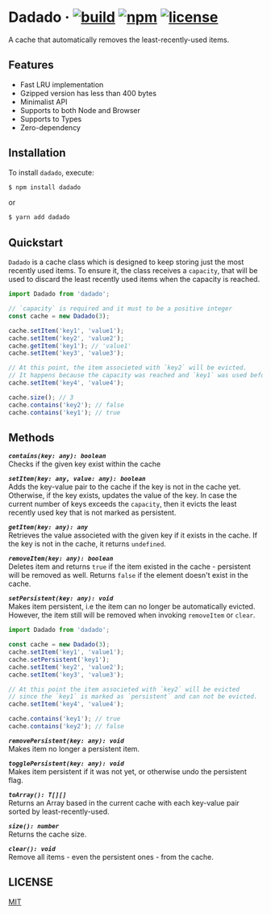 # Dadado &middot; [![build](https://img.shields.io/circleci/build/github/EvandroLG/TheStorage/main.svg?sanitize=true)](https://app.circleci.com/pipelines/github/EvandroLG/TheStorage?branch=main) [![npm](https://img.shields.io/npm/v/the-storage.svg?style=flat)](https://www.npmjs.com/package/the-storage) [![license](https://badgen.now.sh/badge/license/MIT)](./LICENSE)

A cache that automatically removes the least-recently-used items.

## Features
- Fast LRU implementation
- Gzipped version has less than 400 bytes
- Minimalist API
- Supports to both Node and Browser
- Supports to Types
- Zero-dependency

## Installation

To install `dadado`, execute:

```sh
$ npm install dadado
```

or

```sh
$ yarn add dadado
```

## Quickstart

`Dadado` is a cache class which is designed to keep storing just the most recently used items.
To ensure it, the class receives a `capacity`, that will be used to discard the least recently used items when the capacity is reached.

```js
import Dadado from 'dadado';

// `capacity` is required and it must to be a positive integer
const cache = new Dadado(3);

cache.setItem('key1', 'value1');
cache.setItem('key2', 'value2');
cache.getItem('key1'); // 'value1'
cache.setItem('key3', 'value3');

// At this point, the item associeted with `key2` will be evicted.
// It happens because the capacity was reached and `key1` was used before `key2`.
cache.setItem('key4', 'value4');

cache.size(); // 3
cache.contains('key2'); // false
cache.contains('key1'); // true
```

## Methods

***`contains(key: any): boolean`***<br>
Checks if the given key exist within the cache

***`setItem(key: any, value: any): boolean`***<br>
Adds the key-value pair to the cache if the key is not in the cache yet.
Otherwise, if the key exists, updates the value of the key.
In case the current number of keys exceeds the `capacity`, then it evicts the least recently used key that is not marked as persistent.

***`getItem(key: any): any`***<br>
Retrieves the value associeted with the given key if it exists in the cache.
If the key is not in the cache, it returns `undefined`.

***`removeItem(key: any): boolean`***<br>
Deletes item and returns `true` if the item existed in the cache - persistent will be removed as well.
Returns `false` if the element doesn't exist in the cache.

***`setPersistent(key: any): void`***<br>
Makes item persistent, i.e the item can no longer be automatically evicted.
However, the item still will be removed when invoking `removeItem` or `clear`.

```js
import Dadado from 'dadado';

const cache = new Dadado(3);
cache.setItem('key1', 'value1');
cache.setPersistent('key1');
cache.setItem('key2', 'value2');
cache.setItem('key3', 'value3');

// At this point the item associeted with `key2` will be evicted
// since the `key1` is marked as `persistent` and can not be evicted.
cache.setItem('key4', 'value4');

cache.contains('key1'); // true
cache.contains('key2'); // false
```

***`removePersistent(key: any): void`***<br>
Makes item no longer a persistent item.

***`togglePersistent(key: any): void`***<br>
Makes item persistent if it was not yet, or otherwise undo the persistent flag.

***`toArray(): T[][]`***<br>
Returns an Array based in the current cache with each key-value pair sorted by least-recently-used.

***`size(): number`***<br>
Returns the cache size.

***`clear(): void`***<br>
Remove all items - even the persistent ones - from the cache.

## LICENSE
[MIT](./LICENSE)
